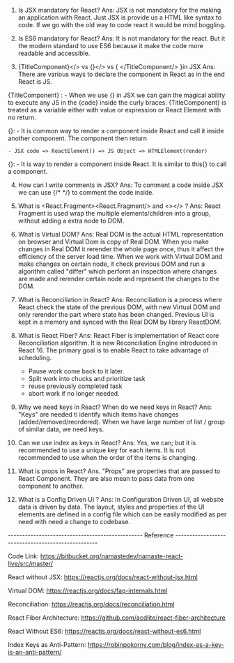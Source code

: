 
1. Is JSX mandatory for React?
Ans: JSX is not mandatory for the making an application with React. Just JSX is provide us a HTML like syntax to code. If we go with the old way to code react it would be mind boggling.

2. Is ES6 mandatory for React?
Ans: It is not mandatory for the react. But it the modern standard to use ES6 because it make the code more readable and accessible.

3. {TitleComponent}</> vs {<TitleComponent/>}</> vs { <TitleComponent></TitleComponent/> }in JSX
Ans: There are various ways to declare the component in React as in the end React is JS.

{TitleComponent} : 
    - When we use {} in JSX we can gain the magical ability to execute any JS in the {code} inside the curly braces. {TitleComponent} is treated as a variable either with value or expression or React Element with no return.

{<TitleComponent />}: 
    - It is common way to render a component inside React and call it inside another component. The component then return 

    - JSX code => ReactElement() => JS Object => HTMLElement(render)

{<TitleComponent></TitleComponent>}: 
    - It is way to render a component inside React. It is similar to this{<TitleComponent />} to call a component.


4. How can I write comments in JSX?
Ans: To comment a code inside JSX we can use {/* */} to comment the code inside.

5. What is <React.Fragment><React.Fragment/> and <></> ?
Ans: React Fragment is used wrap the multiple elements/children into a group, without adding a extra node to DOM. 
    
6. What is Virtual DOM?
Ans: Real DOM is the actual HTML representation on browser and Virtual Dom is copy of Real DOM. When you make changes in Real DOM it rerender the whole page once, thus it affect the efficiency of the server load time. When we work with Virtual DOM and make changes on certain node, it check previous DOM and run a algorithm called "differ" which perform an inspection where changes are made and rerender certain node and represent the changes to the DOM. 

7. What is Reconciliation in React?
Ans: Reconciliation is a process where React check the state of the previous DOM, with new Virtual DOM and only rerender the part where state has been changed. Previous UI is kept in a memory and synced with the Real DOM by library ReactDOM.

8. What is React Fiber?
Ans: React Fiber is implementation of React core Reconciliation algorithm. It is new Reconciliation Engine introduced in React 16. The primary goal is to enable React to take advantage of scheduling.

    - Pause work come back to it later.
    - Split work into chucks and prioritize task
    - reuse previously completed task
    - abort work if no longer needed.

9. Why we need keys in React? When do we need keys in React?
Ans: "Keys" are needed ti identify which items have changes (added/removed/reordered). When we have large number of list / group of similar data, we need keys.
    
10. Can we use index as keys in React?
Ans: Yes, we can; but it is recommended to use a unique key for each items. It is not recommended to use when the order of the items is changing.
    
11. What is props in React?
Ans. "Props" are properties that are passed to React Component. They are also mean to pass data from one component to another.
    
12. What is a Config Driven UI ?
Ans: In Configuration Driven UI, all website data is driven by data. The layout, styles and properties of the UI elements are defined in a config file which can be easily modified as per need with need a change to codebase. 


------------------------------------------------ Reference --------------------------------------------------

Code Link: 
<a href="https://bitbucket.org/namastedev/namaste-react-live/src/master/">https://bitbucket.org/namastedev/namaste-react-live/src/master/</a>

React without JSX: 
<a href="https://reactjs.org/docs/react-without-jsx.html">https://reactjs.org/docs/react-without-jsx.html</a>

Virtual DOM: 
<a  href="https://reactjs.org/docs/faq-internals.html">https://reactjs.org/docs/faq-internals.html</a>

Reconciliation: 
<a href="https://reactjs.org/docs/reconciliation.html">https://reactjs.org/docs/reconciliation.html</a>

React Fiber Architecture: 
<a href="https://github.com/acdlite/react-fiber-architecture">https://github.com/acdlite/react-fiber-architecture</a>

React Without ES6: 
<a href="https://reactjs.org/docs/react-without-es6.html">https://reactjs.org/docs/react-without-es6.html</a>

Index Keys as Anti-Pattern: 
<a href="https://robinpokorny.com/blog/index-as-a-key-is-an-anti-pattern/">https://robinpokorny.com/blog/index-as-a-key-is-an-anti-pattern/</a>
